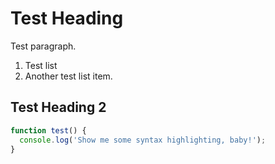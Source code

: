 # Test Heading

Test paragraph.

1. Test list
2. Another test list item.

## Test Heading 2

```javascript
function test() {
  console.log('Show me some syntax highlighting, baby!');
}

```
